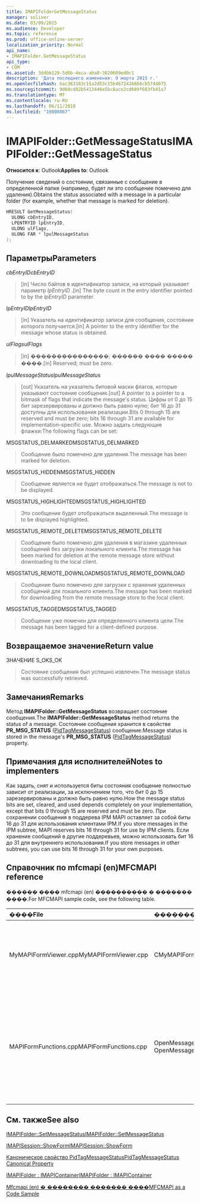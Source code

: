 ```yaml
---
title: IMAPIFolderGetMessageStatus
manager: soliver
ms.date: 03/09/2015
ms.audience: Developer
ms.topic: reference
ms.prod: office-online-server
localization_priority: Normal
api_name:
- IMAPIFolder.GetMessageStatus
api_type:
- COM
ms.assetid: 3ddbb129-5d6b-4eca-aba0-3620609ed0c1
description: 'Дата последнего изменения: 9 марта 2015 г.'
ms.openlocfilehash: bac363183c15a2d53c15b46724266b6cb5744075
ms.sourcegitcommit: 9d60cd82b5413446e5bc8ace2cd689f683fb41a7
ms.translationtype: MT
ms.contentlocale: ru-RU
ms.lasthandoff: 06/11/2018
ms.locfileid: "19808867"
---
```

# <a name="imapifoldergetmessagestatus"></a><span data-ttu-id="8772e-103">IMAPIFolder::GetMessageStatus</span><span class="sxs-lookup"><span data-stu-id="8772e-103">IMAPIFolder::GetMessageStatus</span></span>

  
  
<span data-ttu-id="8772e-104">**Относится к**: Outlook</span><span class="sxs-lookup"><span data-stu-id="8772e-104">**Applies to**: Outlook</span></span> 
  
<span data-ttu-id="8772e-105">Получение сведений о состоянии, связанные с сообщение в определенной папке (например, будет ли это сообщение помечено для удаления).</span><span class="sxs-lookup"><span data-stu-id="8772e-105">Obtains the status associated with a message in a particular folder (for example, whether that message is marked for deletion).</span></span>
  
```cpp
HRESULT GetMessageStatus(
  ULONG cbEntryID,
  LPENTRYID lpEntryID,
  ULONG ulFlags,
  ULONG FAR * lpulMessageStatus
);
```

## <a name="parameters"></a><span data-ttu-id="8772e-106">Параметры</span><span class="sxs-lookup"><span data-stu-id="8772e-106">Parameters</span></span>

 <span data-ttu-id="8772e-107">_cbEntryID_</span><span class="sxs-lookup"><span data-stu-id="8772e-107">_cbEntryID_</span></span>
  
> <span data-ttu-id="8772e-108">[in] Число байтов в идентификатор записи, на который указывает параметр _lpEntryID_ .</span><span class="sxs-lookup"><span data-stu-id="8772e-108">[in] The byte count in the entry identifier pointed to by the  _lpEntryID_ parameter.</span></span> 
    
 <span data-ttu-id="8772e-109">_lpEntryID_</span><span class="sxs-lookup"><span data-stu-id="8772e-109">_lpEntryID_</span></span>
  
> <span data-ttu-id="8772e-110">[in] Указатель на идентификатор записи для сообщения, состояние которого получается.</span><span class="sxs-lookup"><span data-stu-id="8772e-110">[in] A pointer to the entry identifier for the message whose status is obtained.</span></span>
    
 <span data-ttu-id="8772e-111">_ulFlags_</span><span class="sxs-lookup"><span data-stu-id="8772e-111">_ulFlags_</span></span>
  
> <span data-ttu-id="8772e-112">[in] ���������������; ������ ���� ����� ����.</span><span class="sxs-lookup"><span data-stu-id="8772e-112">[in] Reserved; must be zero.</span></span>
    
 <span data-ttu-id="8772e-113">_lpulMessageStatus_</span><span class="sxs-lookup"><span data-stu-id="8772e-113">_lpulMessageStatus_</span></span>
  
> <span data-ttu-id="8772e-114">[out] Указатель на указатель битовой маски флагов, которые указывают состояние сообщения.</span><span class="sxs-lookup"><span data-stu-id="8772e-114">[out] A pointer to a pointer to a bitmask of flags that indicate the message's status.</span></span> <span data-ttu-id="8772e-115">Цифры от 0 до 15 бит зарезервированы и должно быть равно нулю; бит 16 до 31 доступны для использования реализации.</span><span class="sxs-lookup"><span data-stu-id="8772e-115">Bits 0 through 15 are reserved and must be zero; bits 16 through 31 are available for implementation-specific use.</span></span> <span data-ttu-id="8772e-116">Можно задать следующие флажки:</span><span class="sxs-lookup"><span data-stu-id="8772e-116">The following flags can be set:</span></span>
    
<span data-ttu-id="8772e-117">MSGSTATUS_DELMARKED</span><span class="sxs-lookup"><span data-stu-id="8772e-117">MSGSTATUS_DELMARKED</span></span> 
  
> <span data-ttu-id="8772e-118">Сообщение было помечено для удаления.</span><span class="sxs-lookup"><span data-stu-id="8772e-118">The message has been marked for deletion.</span></span>
    
<span data-ttu-id="8772e-119">MSGSTATUS_HIDDEN</span><span class="sxs-lookup"><span data-stu-id="8772e-119">MSGSTATUS_HIDDEN</span></span> 
  
> <span data-ttu-id="8772e-120">Сообщение является не будет отображаться.</span><span class="sxs-lookup"><span data-stu-id="8772e-120">The message is not to be displayed.</span></span> 
    
<span data-ttu-id="8772e-121">MSGSTATUS_HIGHLIGHTED</span><span class="sxs-lookup"><span data-stu-id="8772e-121">MSGSTATUS_HIGHLIGHTED</span></span> 
  
> <span data-ttu-id="8772e-122">Это сообщение будет отображаться выделенный.</span><span class="sxs-lookup"><span data-stu-id="8772e-122">The message is to be displayed highlighted.</span></span>
    
<span data-ttu-id="8772e-123">MSGSTATUS_REMOTE_DELETE</span><span class="sxs-lookup"><span data-stu-id="8772e-123">MSGSTATUS_REMOTE_DELETE</span></span> 
  
> <span data-ttu-id="8772e-124">Сообщение было помечено для удаления в магазине удаленных сообщений без загрузки локального клиента.</span><span class="sxs-lookup"><span data-stu-id="8772e-124">The message has been marked for deletion at the remote message store without downloading to the local client.</span></span>
    
<span data-ttu-id="8772e-125">MSGSTATUS_REMOTE_DOWNLOAD</span><span class="sxs-lookup"><span data-stu-id="8772e-125">MSGSTATUS_REMOTE_DOWNLOAD</span></span> 
  
> <span data-ttu-id="8772e-126">Сообщение было помечено для загрузки с хранения удаленных сообщений для локального клиента.</span><span class="sxs-lookup"><span data-stu-id="8772e-126">The message has been marked for downloading from the remote message store to the local client.</span></span>
    
<span data-ttu-id="8772e-127">MSGSTATUS_TAGGED</span><span class="sxs-lookup"><span data-stu-id="8772e-127">MSGSTATUS_TAGGED</span></span> 
  
> <span data-ttu-id="8772e-128">Сообщение уже помечен для определенного клиента цели.</span><span class="sxs-lookup"><span data-stu-id="8772e-128">The message has been tagged for a client-defined purpose.</span></span>
    
## <a name="return-value"></a><span data-ttu-id="8772e-129">Возвращаемое значение</span><span class="sxs-lookup"><span data-stu-id="9">Return value</span></span>

<span data-ttu-id="8772e-130">ЗНАЧЕНИЕ S_OK</span><span class="sxs-lookup"><span data-stu-id="8772e-130">S_OK</span></span> 
  
> <span data-ttu-id="8772e-131">Состояние сообщения был успешно извлечен.</span><span class="sxs-lookup"><span data-stu-id="8772e-131">The message status was successfully retrieved.</span></span>
    
## <a name="remarks"></a><span data-ttu-id="8772e-132">Замечания</span><span class="sxs-lookup"><span data-stu-id="8772e-132">Remarks</span></span>

<span data-ttu-id="8772e-133">Метод **IMAPIFolder::GetMessageStatus** возвращает состояние сообщения.</span><span class="sxs-lookup"><span data-stu-id="8772e-133">The **IMAPIFolder::GetMessageStatus** method returns the status of a message.</span></span> <span data-ttu-id="8772e-134">Состояние сообщения хранится в свойстве **PR_MSG_STATUS** ([PidTagMessageStatus](pidtagmessagestatus-canonical-property.md)) сообщение.</span><span class="sxs-lookup"><span data-stu-id="8772e-134">Message status is stored in the message's **PR_MSG_STATUS** ([PidTagMessageStatus](pidtagmessagestatus-canonical-property.md)) property.</span></span> 
  
## <a name="notes-to-implementers"></a><span data-ttu-id="8772e-135">Примечания для исполнителей</span><span class="sxs-lookup"><span data-stu-id="8772e-135">Notes to implementers</span></span>

<span data-ttu-id="8772e-136">Как задать, снят и используется биты состояния сообщение полностью зависит от реализации, за исключением того, что бит 0 до 15 зарезервированы и должно быть равно нулю.</span><span class="sxs-lookup"><span data-stu-id="8772e-136">How the message status bits are set, cleared, and used depends completely on your implementation, except that bits 0 through 15 are reserved and must be zero.</span></span> <span data-ttu-id="8772e-137">При сохранении сообщения в поддерева IPM MAPI оставляет за собой биты 16 до 31 для использования клиентами IPM.</span><span class="sxs-lookup"><span data-stu-id="8772e-137">If you store messages in the IPM subtree, MAPI reserves bits 16 through 31 for use by IPM clients.</span></span> <span data-ttu-id="8772e-138">Если хранение сообщений в другие поддеревьев, можно использовать бит 16 до 31 для внутреннего использования.</span><span class="sxs-lookup"><span data-stu-id="8772e-138">If you store messages in other subtrees, you can use bits 16 through 31 for your own purposes.</span></span>
  
## <a name="mfcmapi-reference"></a><span data-ttu-id="8772e-139">Справочник по mfcmapi (en)</span><span class="sxs-lookup"><span data-stu-id="8772e-139">MFCMAPI reference</span></span>

<span data-ttu-id="8772e-140">������ ���� mfcmapi (en) ���������� � ������� ����.</span><span class="sxs-lookup"><span data-stu-id="8772e-140">For MFCMAPI sample code, see the following table.</span></span>
  
|<span data-ttu-id="8772e-141">**����**</span><span class="sxs-lookup"><span data-stu-id="8772e-141">**File**</span></span>|<span data-ttu-id="8772e-142">**�������**</span><span class="sxs-lookup"><span data-stu-id="8772e-142">**Function**</span></span>|<span data-ttu-id="8772e-143">**�����������**</span><span class="sxs-lookup"><span data-stu-id="8772e-143">**Comment**</span></span>|
|:-----|:-----|:-----|
|<span data-ttu-id="8772e-144">MyMAPIFormViewer.cpp</span><span class="sxs-lookup"><span data-stu-id="8772e-144">MyMAPIFormViewer.cpp</span></span>  <br/> |<span data-ttu-id="8772e-145">CMyMAPIFormViewer::GetNextMessage</span><span class="sxs-lookup"><span data-stu-id="8772e-145">CMyMAPIFormViewer::GetNextMessage</span></span>  <br/> |<span data-ttu-id="8772e-146">Mfcmapi (en) использует метод **IMAPIFolder::GetMessageStatus** , чтобы получить сведения о состоянии следующее сообщение для отображения.</span><span class="sxs-lookup"><span data-stu-id="8772e-146">MFCMAPI uses the **IMAPIFolder::GetMessageStatus** method to get the status of the next message to be displayed.</span></span>  <br/> |
|<span data-ttu-id="8772e-147">MAPIFormFunctions.cpp</span><span class="sxs-lookup"><span data-stu-id="8772e-147">MAPIFormFunctions.cpp</span></span>  <br/> |<span data-ttu-id="8772e-148">OpenMessageNonModal и OpenMessageModal</span><span class="sxs-lookup"><span data-stu-id="8772e-148">OpenMessageNonModal and OpenMessageModal</span></span>  <br/> |<span data-ttu-id="8772e-149">Mfcmapi (en) использует метод **IMAPIFolder::GetMessageStatus** , чтобы получить сведения о состоянии сообщение, отображаемое для передачи для просмотра формы, который является CMyMAPIFormViewer или [IMAPISession::ShowForm](imapisession-showform.md).</span><span class="sxs-lookup"><span data-stu-id="8772e-149">MFCMAPI uses the **IMAPIFolder::GetMessageStatus** method to get the status of the message to be displayed to pass to the form viewer, which is either CMyMAPIFormViewer or [IMAPISession::ShowForm](imapisession-showform.md).</span></span>  <br/> |
   
## <a name="see-also"></a><span data-ttu-id="8772e-150">См. также</span><span class="sxs-lookup"><span data-stu-id="8772e-150">See also</span></span>



[<span data-ttu-id="8772e-151">IMAPIFolder::SetMessageStatus</span><span class="sxs-lookup"><span data-stu-id="8772e-151">IMAPIFolder::SetMessageStatus</span></span>](imapifolder-setmessagestatus.md)
  
[<span data-ttu-id="8772e-152">IMAPISession::ShowForm</span><span class="sxs-lookup"><span data-stu-id="8772e-152">IMAPISession::ShowForm</span></span>](imapisession-showform.md)
  
[<span data-ttu-id="8772e-153">Каноническое свойство PidTagMessageStatus</span><span class="sxs-lookup"><span data-stu-id="8772e-153">PidTagMessageStatus Canonical Property</span></span>](pidtagmessagestatus-canonical-property.md)
  
[<span data-ttu-id="8772e-154">IMAPIFolder : IMAPIContainer</span><span class="sxs-lookup"><span data-stu-id="8772e-154">IMAPIFolder : IMAPIContainer</span></span>](imapifolderimapicontainer.md)


[<span data-ttu-id="8772e-155">Mfcmapi (en) � �������� ������� ����</span><span class="sxs-lookup"><span data-stu-id="8772e-155">MFCMAPI as a Code Sample</span></span>](mfcmapi-as-a-code-sample.md)


